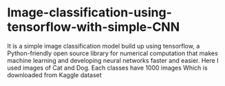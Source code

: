 # Image-classification-using-tensorflow-with-simple-CNN
It is a simple image classification model build up using tensorflow, a Python-friendly open source library for numerical computation that makes machine learning and developing neural networks faster and easier.
Here I used images of Cat and Dog.
Each classes have 1000 images 
Which is downloaded from Kaggle dataset
